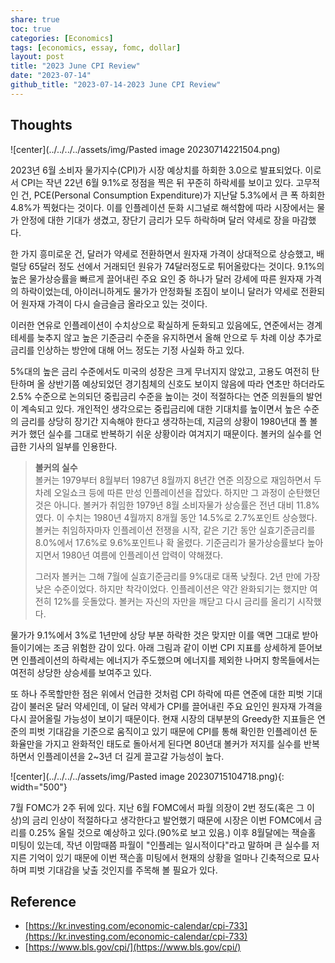```yaml
---
share: true
toc: true
categories: [Economics]
tags: [economics, essay, fomc, dollar]
layout: post
title: "2023 June CPI Review"
date: "2023-07-14"
github_title: "2023-07-14-2023 June CPI Review"
---
```


## Thoughts

![center](../../../../assets/img/Pasted image 20230714221504.png)

2023년 6월 소비자 물가지수(CPI)가 시장 예상치를 하회한 3.0으로 발표되었다. 이로서 CPI는 작년 22년 6월 9.1%로 정점을 찍은 뒤 꾸준히 하락세를 보이고 있다. 고무적인 건, PCE(Personal Consumption Expenditure)가 지난달 5.3%에서 큰 폭 하회한 4.8%가 찍혔다는 것이다. 이를 인플레이션 둔화 시그널로 해석함에 따라 시장에서는 물가 안정에 대한 기대가 생겼고, 장단기 금리가 모두 하락하며 달러 약세로 장을 마감했다.


한 가지 흥미로운 건, 달러가 약세로 전환하면서 원자재 가격이 상대적으로 상승했고, 배럴당 65달러 정도 선에서 거래되던 원유가 74달러정도로 튀어올랐다는 것이다. 9.1%의 높은 물가상승률을 빠르게 끌어내린 주요 요인 중 하나가 달러 강세에 따른 원자재 가격의 하락이었는데, 아이러니하게도 물가가 안정화될 조짐이 보이니 달러가 약세로 전환되어 원자재 가격이 다시 슬금슬금 올라오고 있는 것이다. 


이러한 연유로 인플레이션이 수치상으로 확실하게 둔화되고 있음에도, 연준에서는 경계 테세를 늦추지 않고 높은 기준금리 수준을 유지하면서 올해 안으로 두 차례 이상 추가로 금리를 인상하는 방안에 대해 어느 정도는 기정 사실화 하고 있다. 


5%대의 높은 금리 수준에서도 미국의 성장은 크게 무너지지 않았고, 고용도 여전히 탄탄하며 올 상반기쯤 예상되었던 경기침체의 신호도 보이지 않음에 따라 연초만 하더라도 2.5% 수준으로 논의되던 중립금리 수준을 높이는 것이 적절하다는 연준 의원들의 발언이 계속되고 있다. 개인적인 생각으로는 중립금리에 대한 기대치를 높이면서 높은 수준의 금리를 상당히 장기간 지속해야 한다고 생각하는데, 지금의 상황이 1980년대 폴 볼커가 했던 실수를 그대로 반복하기 쉬운 상황이라 여겨지기 때문이다. 볼커의 실수를 언급한 기사의 일부를 인용한다.


> **볼커의 실수**  
> 볼커는 1979부터 8월부터 1987년 8월까지 8년간 연준 의장으로 재임하면서 두 차례 오일쇼크 등에 따른 만성 인플레이션을 잡았다. 하지만 그 과정이 순탄했던 것은 아니다. 볼커가 취임한 1979년 8월 소비자물가 상승률은 전년 대비 11.8%였다. 이 수치는 1980년 4월까지 8개월 동안 14.5%로 2.7%포인트 상승했다. 볼커는 취임하자마자 인플레이션 전쟁을 시작, 같은 기간 동안 실효기준금리를 8.0%에서 17.6%로 9.6%포인트나 확 올렸다. 기준금리가 물가상승률보다 높아지면서 1980년 여름에 인플레이션 압력이 약해졌다. 
> 
> 그러자 볼커는 그해 7월에 실효기준금리를 9%대로 대폭 낮췄다. 2년 만에 가장 낮은 수준이었다. 하지만 착각이었다. 인플레이션은 약간 완화되기는 했지만 여전히 12%를 웃돌았다. 볼커는 자신의 자만을 깨닫고 다시 금리를 올리기 시작했다.


물가가 9.1%에서 3%로 1년만에 상당 부분 하락한 것은 맞지만 이를 액면 그대로 받아들이기에는 조금 위험한 감이 있다. 아래 그림과 같이 이번 CPI 지표를 상세하게 뜯어보면 인플레이션의 하락세는 에너지가 주도했으며 에너지를 제외한 나머지 항목들에서는 여전히 상당한 상승세를 보여주고 있다. 


또 하나 주목할만한 점은 위에서 언급한 것처럼 CPI 하락에 따른 연준에 대한 피벗 기대감이 불러온 달러 약세인데, 이 달러 약세가 CPI를 끌어내린 주요 요인인 원자재 가격을 다시 끌어올릴 가능성이 보이기 때문이다. 현재 시장의 대부분의 Greedy한 지표들은 연준의 피벗 기대감을 기준으로 움직이고 있기 때문에 CPI를 통해 확인한 인플레이션 둔화율만을 가지고 완화적인 태도로 돌아서게 된다면 80년대 볼커가 저지를 실수를 반복하면서 인플레이션을 2~3년 더 길게 끌고갈 가능성이 높다. 


![center](../../../../assets/img/Pasted image 20230715104718.png){: width="500"}

7월 FOMC가 2주 뒤에 있다. 지난 6월 FOMC에서 파월 의장이 2번 정도(혹은 그 이상)의 금리 인상이 적절하다고 생각한다고 발언했기 때문에 시장은 이번 FOMC에서 금리를 0.25% 올릴 것으로 예상하고 있다.(90%로 보고 있음.) 이후 8월달에는 잭슬홀 미팅이 있는데, 작년 이맘때쯤 파월이 "인플레는 일시적이다"라고 말하며 큰 실수를 저지른 기억이 있기 때문에 이번 잭슨홀 미팅에서 현재의 상황을 얼마나 긴축적으로 묘사하며 피벗 기대감을 낮출 것인지를 주목해 볼 필요가 있다.



## Reference

- [https://kr.investing.com/economic-calendar/cpi-733](https://kr.investing.com/economic-calendar/cpi-733)
- [https://www.bls.gov/cpi/](https://www.bls.gov/cpi/)
